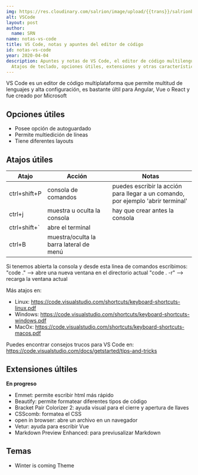 ```yaml
---
img: https://res.cloudinary.com/salrion/image/upload/{{trans}}/salrionblog/macbook.jpg
alt: VSCode
layout: post
author:
  name: SRN
name: notas-vs-code
title: VS Code, notas y apuntes del editor de código
id: notas-vs-code
year: 2020-04-04
description: Apuntes y notas de VS Code, el editor de código multilenguaje.
  Atajos de teclado, opciones útiles, extensiones y otras características
---
```


VS Code es un editor de código multiplataforma que permite multitud de lenguajes y alta configuración, es bastante últil para Angular, Vue o React y fue creado por Microsoft

## Opciones útiles

- Posee opción de autoguardado
- Permite multiedición de líneas
- Tiene diferentes layouts

## Atajos útiles

| **Atajo**                      | **Acción**                              | **Notas**                                                                        |
| ------------------------------ | --------------------------------------- | -------------------------------------------------------------------------------- |
| ctrl+shift+P                   | consola de comandos                     | puedes escribir la acción para llegar a un comando, por ejemplo 'abrir terminal' |
| ctrl+j                         | muestra u oculta la consola             | hay que crear antes la consola                                                   |
| ctrl+shift+`| abre el terminal |
| ctrl+B                         | muestra/oculta la barra lateral de menú |                                                                                  |

Si tenemos abierta la consola y desde esta linea de comandos escribimos:
"code ." --> abre una nueva ventana en el directorio actual
"code . -r" --> recarga la ventana actual

Más atajos en:

- Linux: <https://code.visualstudio.com/shortcuts/keyboard-shortcuts-linux.pdf>
- Windows: <https://code.visualstudio.com/shortcuts/keyboard-shortcuts-windows.pdf>
- MacOx: <https://code.visualstudio.com/shortcuts/keyboard-shortcuts-macos.pdf>

Puedes encontrar consejos trucos para VS Code en:
<https://code.visualstudio.com/docs/getstarted/tips-and-tricks>

## Extensiones últiles

**En progreso**

- Emmet: permite escribir html más rápido
- Beautify: permite formatear diferentes tipos de código
- Bracket Pair Colorizer 2: ayuda visual para el cierre y apertura de llaves
- CSScomb: formatea el CSS
- open in browser: abre un archivo en un navegador
- Vetur: ayuda para escribir Vue
- Markdown Preview Enhanced: para previusalizar Markdown

## Temas

- Winter is coming Theme
